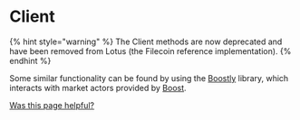# Client

{% hint style="warning" %}
The Client methods are now deprecated and have been removed from Lotus (the Filecoin reference implementation).
{% endhint %}

Some similar functionality can be found by using the [Boostly](https://github.com/filecoin-shipyard/boostly) library, which interacts with market actors provided by [Boost](https://boost.filecoin.io/).



[Was this page helpful?](https://airtable.com/apppq4inOe4gmSSlk/pagoZHC2i1iqgphgl/form?prefill\_Page+URL=https://docs.filecoin.io/reference/json-rpc/client)
